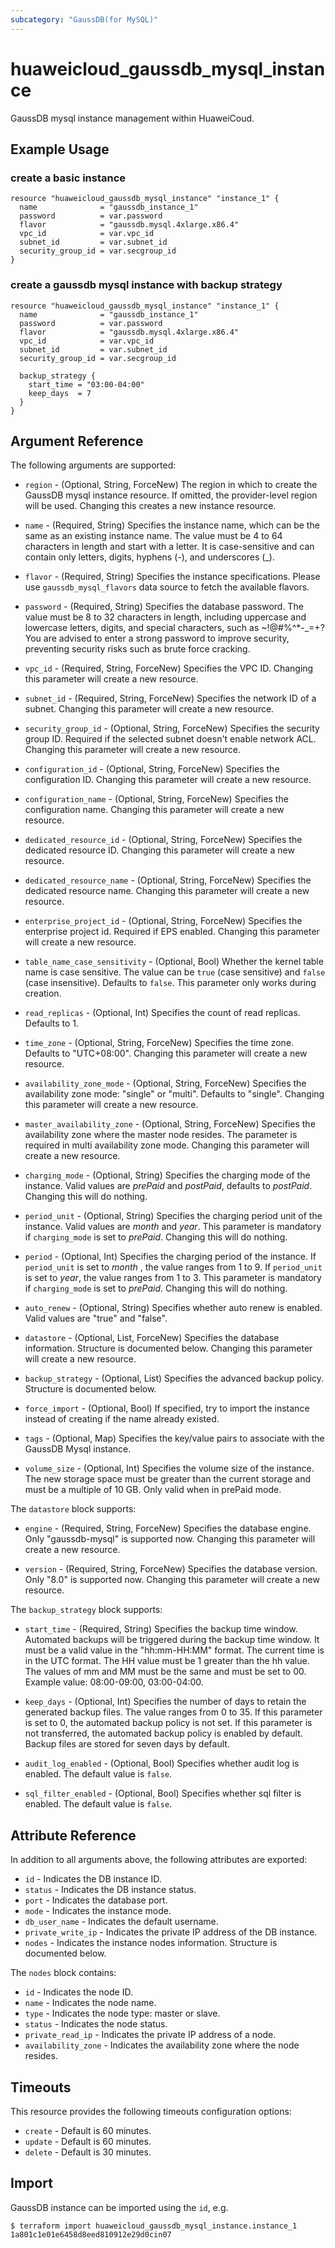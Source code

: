 ```yaml
---
subcategory: "GaussDB(for MySQL)"
---
```


# huaweicloud_gaussdb_mysql_instance

GaussDB mysql instance management within HuaweiCoud.

## Example Usage

### create a basic instance

```hcl
resource "huaweicloud_gaussdb_mysql_instance" "instance_1" {
  name              = "gaussdb_instance_1"
  password          = var.password
  flavor            = "gaussdb.mysql.4xlarge.x86.4"
  vpc_id            = var.vpc_id
  subnet_id         = var.subnet_id
  security_group_id = var.secgroup_id
}
```

### create a gaussdb mysql instance with backup strategy

```hcl
resource "huaweicloud_gaussdb_mysql_instance" "instance_1" {
  name              = "gaussdb_instance_1"
  password          = var.password
  flavor            = "gaussdb.mysql.4xlarge.x86.4"
  vpc_id            = var.vpc_id
  subnet_id         = var.subnet_id
  security_group_id = var.secgroup_id

  backup_strategy {
    start_time = "03:00-04:00"
    keep_days  = 7
  }
}
```

## Argument Reference

The following arguments are supported:

* `region` - (Optional, String, ForceNew) The region in which to create the GaussDB mysql instance resource. If omitted,
  the provider-level region will be used. Changing this creates a new instance resource.

* `name` - (Required, String) Specifies the instance name, which can be the same as an existing instance name. The value
  must be 4 to 64 characters in length and start with a letter. It is case-sensitive and can contain only letters,
  digits, hyphens (-), and underscores (_).

* `flavor` - (Required, String) Specifies the instance specifications. Please use
  `gaussdb_mysql_flavors` data source to fetch the available flavors.

* `password` - (Required, String) Specifies the database password. The value must be 8 to 32 characters in length,
  including uppercase and lowercase letters, digits, and special characters, such as ~!@#%^*-_=+? You are advised to
  enter a strong password to improve security, preventing security risks such as brute force cracking.

* `vpc_id` - (Required, String, ForceNew) Specifies the VPC ID. Changing this parameter will create a new resource.

* `subnet_id` - (Required, String, ForceNew) Specifies the network ID of a subnet. Changing this parameter will create a
  new resource.

* `security_group_id` - (Optional, String, ForceNew) Specifies the security group ID. Required if the selected subnet
  doesn't enable network ACL. Changing this parameter will create a new resource.

* `configuration_id` - (Optional, String, ForceNew) Specifies the configuration ID. Changing this parameter will create
  a new resource.

* `configuration_name` - (Optional, String, ForceNew) Specifies the configuration name. Changing this parameter will create
  a new resource.

* `dedicated_resource_id` - (Optional, String, ForceNew) Specifies the dedicated resource ID. Changing this parameter
  will create a new resource.

* `dedicated_resource_name` - (Optional, String, ForceNew) Specifies the dedicated resource name. Changing this parameter
  will create a new resource.

* `enterprise_project_id` - (Optional, String, ForceNew) Specifies the enterprise project id. Required if EPS enabled.
  Changing this parameter will create a new resource.

* `table_name_case_sensitivity` - (Optional, Bool) Whether the kernel table name is case sensitive. The value can
  be `true` (case sensitive) and `false` (case insensitive). Defaults to `false`. This parameter only works during
  creation.

* `read_replicas` - (Optional, Int) Specifies the count of read replicas. Defaults to 1.

* `time_zone` - (Optional, String, ForceNew) Specifies the time zone. Defaults to "UTC+08:00". Changing this parameter
  will create a new resource.

* `availability_zone_mode` - (Optional, String, ForceNew) Specifies the availability zone mode: "single" or "multi".
  Defaults to "single". Changing this parameter will create a new resource.

* `master_availability_zone` - (Optional, String, ForceNew) Specifies the availability zone where the master node
  resides. The parameter is required in multi availability zone mode. Changing this parameter will create a new
  resource.

* `charging_mode` - (Optional, String) Specifies the charging mode of the instance. Valid values are *prePaid*
  and *postPaid*, defaults to *postPaid*. Changing this will do nothing.

* `period_unit` - (Optional, String) Specifies the charging period unit of the instance.
  Valid values are *month* and *year*. This parameter is mandatory if `charging_mode` is set to *prePaid*.
  Changing this will do nothing.

* `period` - (Optional, Int) Specifies the charging period of the instance.
  If `period_unit` is set to *month* , the value ranges from 1 to 9. If `period_unit` is set to *year*, the value
  ranges from 1 to 3. This parameter is mandatory if `charging_mode` is set to *prePaid*. Changing this will
  do nothing.

* `auto_renew` - (Optional, String) Specifies whether auto renew is enabled.
  Valid values are "true" and "false".

* `datastore` - (Optional, List, ForceNew) Specifies the database information. Structure is documented below. Changing
  this parameter will create a new resource.

* `backup_strategy` - (Optional, List) Specifies the advanced backup policy. Structure is documented below.

* `force_import` - (Optional, Bool) If specified, try to import the instance instead of creating if the name already
  existed.

* `tags` - (Optional, Map) Specifies the key/value pairs to associate with the GaussDB Mysql instance.

* `volume_size` - (Optional, Int) Specifies the volume size of the instance. The new storage space must be greater than
  the current storage and must be a multiple of 10 GB. Only valid when in prePaid mode.

The `datastore` block supports:

* `engine` - (Required, String, ForceNew) Specifies the database engine. Only "gaussdb-mysql" is supported now.
  Changing this parameter will create a new resource.

* `version` - (Required, String, ForceNew) Specifies the database version. Only "8.0" is supported now.
  Changing this parameter will create a new resource.

The `backup_strategy` block supports:

* `start_time` - (Required, String) Specifies the backup time window. Automated backups will be triggered during the
  backup time window. It must be a valid value in the "hh:mm-HH:MM" format. The current time is in the UTC format. The
  HH value must be 1 greater than the hh value. The values of mm and MM must be the same and must be set to 00. Example
  value: 08:00-09:00, 03:00-04:00.

* `keep_days` - (Optional, Int) Specifies the number of days to retain the generated backup files. The value ranges from
  0 to 35. If this parameter is set to 0, the automated backup policy is not set. If this parameter is not transferred,
  the automated backup policy is enabled by default. Backup files are stored for seven days by default.

* `audit_log_enabled` - (Optional, Bool) Specifies whether audit log is enabled. The default value is `false`.

* `sql_filter_enabled` - (Optional, Bool) Specifies whether sql filter is enabled. The default value is `false`.

## Attribute Reference

In addition to all arguments above, the following attributes are exported:

* `id` - Indicates the DB instance ID.
* `status` - Indicates the DB instance status.
* `port` - Indicates the database port.
* `mode` - Indicates the instance mode.
* `db_user_name` - Indicates the default username.
* `private_write_ip` - Indicates the private IP address of the DB instance.
* `nodes` - Indicates the instance nodes information. Structure is documented below.

The `nodes` block contains:

* `id` - Indicates the node ID.
* `name` - Indicates the node name.
* `type` - Indicates the node type: master or slave.
* `status` - Indicates the node status.
* `private_read_ip` - Indicates the private IP address of a node.
* `availability_zone` - Indicates the availability zone where the node resides.

## Timeouts

This resource provides the following timeouts configuration options:

* `create` - Default is 60 minutes.
* `update` - Default is 60 minutes.
* `delete` - Default is 30 minutes.

## Import

GaussDB instance can be imported using the `id`, e.g.

```
$ terraform import huaweicloud_gaussdb_mysql_instance.instance_1 1a801c1e01e6458d8eed810912e29d0cin07
```
